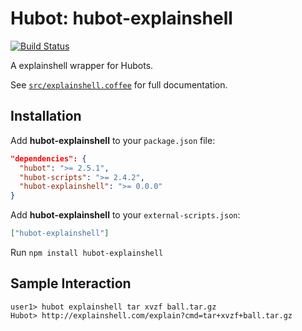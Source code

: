 # Hubot: hubot-explainshell

[![Build Status](https://travis-ci.org/jjasghar/hubot-explainshell.png?branch=master)](https://travis-ci.org/jjasghar/hubot-explainshell)

A explainshell wrapper for Hubots.

See [`src/explainshell.coffee`](src/explainshell.coffee) for full documentation.

## Installation

Add **hubot-explainshell** to your `package.json` file:

```json
"dependencies": {
  "hubot": ">= 2.5.1",
  "hubot-scripts": ">= 2.4.2",
  "hubot-explainshell": ">= 0.0.0"
}
```

Add **hubot-explainshell** to your `external-scripts.json`:

```json
["hubot-explainshell"]
```

Run `npm install hubot-explainshell`

## Sample Interaction

```
user1> hubot explainshell tar xvzf ball.tar.gz
Hubot> http://explainshell.com/explain?cmd=tar+xvzf+ball.tar.gz
```
